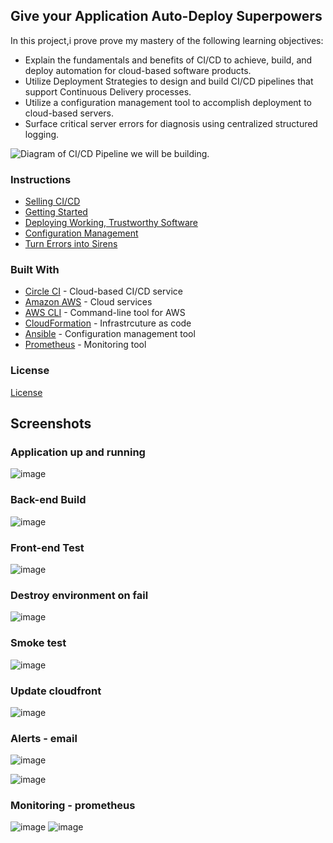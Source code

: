 
## Give your Application Auto-Deploy Superpowers

In this project,i prove prove my mastery of the following learning objectives:

- Explain the fundamentals and benefits of CI/CD to achieve, build, and deploy automation for cloud-based software products.
- Utilize Deployment Strategies to design and build CI/CD pipelines that support Continuous Delivery processes.
- Utilize a configuration management tool to accomplish deployment to cloud-based servers.
- Surface critical server errors for diagnosis using centralized structured logging.

![Diagram of CI/CD Pipeline we will be building.](udapeople.png)

### Instructions

* [Selling CI/CD](instructions/0-selling-cicd.md)
* [Getting Started](instructions/1-getting-started.md)
* [Deploying Working, Trustworthy Software](instructions/2-deploying-trustworthy-code.md)
* [Configuration Management](instructions/3-configuration-management.md)
* [Turn Errors into Sirens](instructions/4-turn-errors-into-sirens.md)

### Built With

- [Circle CI](www.circleci.com) - Cloud-based CI/CD service
- [Amazon AWS](https://aws.amazon.com/) - Cloud services
- [AWS CLI](https://aws.amazon.com/cli/) - Command-line tool for AWS
- [CloudFormation](https://aws.amazon.com/cloudformation/) - Infrastrcuture as code
- [Ansible](https://www.ansible.com/) - Configuration management tool
- [Prometheus](https://prometheus.io/) - Monitoring tool

### License
[License](LICENSE.md)

## Screenshots
### Application up and running
![image](https://user-images.githubusercontent.com/86717383/233176329-de0e4e05-8de6-40cc-a2ee-c60d7cc60f65.png)

### Back-end Build
![image](https://user-images.githubusercontent.com/86717383/233175818-b0f47312-ffa8-4995-9566-8e06ae7fb043.png)
### Front-end Test
![image](https://user-images.githubusercontent.com/86717383/233175996-d4136e16-9c4f-48c6-90ea-c8a5e29d2c3c.png)

### Destroy environment on fail
![image](https://user-images.githubusercontent.com/86717383/233173976-a52b7e78-b0bf-4cda-b61f-fbb69449a9f9.png)
### Smoke test
![image](https://user-images.githubusercontent.com/86717383/233174240-4d75d48b-a197-45e0-817a-710248feb60f.png)
### Update cloudfront
![image](https://user-images.githubusercontent.com/86717383/233177332-d85c198e-41f9-4a95-9ea2-7b1e77f3216c.png)

### Alerts - email 
![image](https://user-images.githubusercontent.com/86717383/233174652-ab7a4832-6338-4171-ae51-373f7639ebd3.png)

![image](https://user-images.githubusercontent.com/86717383/233174874-c31acf3a-f5c0-4850-9d52-308000eac4d9.png)
### Monitoring - prometheus
![image](https://user-images.githubusercontent.com/86717383/233175322-0237534e-49b0-4e0f-921a-6bbc69d038bc.png)
![image](https://user-images.githubusercontent.com/86717383/233175486-f52debb4-1843-4d87-b3b2-dd34de227556.png)







